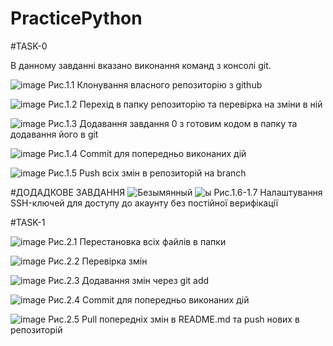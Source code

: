 # PracticePython

#TASK-0

В данному завданні вказано виконання команд з консолі git.

![image](https://user-images.githubusercontent.com/83283956/124488802-efb0e280-ddb8-11eb-8f58-6f21c781d30d.png)
Рис.1.1 Клонування власного репозиторію з github

![image](https://user-images.githubusercontent.com/83283956/124488954-1f5fea80-ddb9-11eb-9ae8-236791d179a2.png)
Рис.1.2 Перехід в папку репозиторію та перевірка на зміни в ній

![image](https://user-images.githubusercontent.com/83283956/124489103-50d8b600-ddb9-11eb-927a-f6db6759d45e.png)
Рис.1.3 Додавання завдання 0 з готовим кодом в папку та додавання його в git

![image](https://user-images.githubusercontent.com/83283956/124489373-92696100-ddb9-11eb-9400-de12cd9492d2.png)
Рис.1.4 Commit для попередньо виконаних дій

![image](https://user-images.githubusercontent.com/83283956/124489480-b7f66a80-ddb9-11eb-89d0-5808d90a9429.png)
Рис.1.5 Push всіх змін в репозиторій на branch

#ДОДАДКОВЕ ЗАВДАННЯ
![Безымянный](https://user-images.githubusercontent.com/83283956/124490069-5a165280-ddba-11eb-958a-6e5e81cf2025.png)
![ы](https://user-images.githubusercontent.com/83283956/124490564-eb85c480-ddba-11eb-8fbf-12c180333dad.png)
Рис.1.6-1.7 Налаштування SSH-ключей для доступу до акаунту без постійної верифікації



#TASK-1

![image](https://user-images.githubusercontent.com/83283956/124491114-96967e00-ddbb-11eb-8d6b-9b14c56fc116.png)
Рис.2.1 Перестановка всіх файлів в папки

![image](https://user-images.githubusercontent.com/83283956/124491393-e412eb00-ddbb-11eb-9598-dbcacc365909.png)
Рис.2.2 Перевірка змін

![image](https://user-images.githubusercontent.com/83283956/124491496-099ff480-ddbc-11eb-8c3a-81e483412e47.png)
Рис.2.3 Додавання змін через git add

![image](https://user-images.githubusercontent.com/83283956/124491663-348a4880-ddbc-11eb-824c-b297aea483a6.png)
Рис.2.4 Commit для попередньо виконаних дій

![image](https://user-images.githubusercontent.com/83283956/124491828-5daad900-ddbc-11eb-8b0b-2d5ff6ef417b.png)
Рис.2.5 Pull попередніх змін в README.md та push нових в репозиторій
